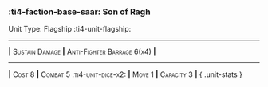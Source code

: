 ### :ti4-faction-base-saar: **Son of Ragh**

Unit Type: Flagship :ti4-unit-flagship:

---


__|__ <span style="font-variant:small-caps;">Sustain Damage</span> __|__ <span style="font-variant:small-caps;">Anti-Fighter Barrage 6(x4)</span> __|__

---

__|__ <span style="font-variant:small-caps;">Cost 8</span> __|__ <span style="font-variant:small-caps;">Combat 5 :ti4-unit-dice-x2:</span> __|__ <span style="font-variant:small-caps;">Move 1</span> __|__ <span style="font-variant:small-caps;">Capacity 3</span> __|__
{ .unit-stats }
